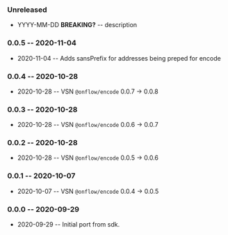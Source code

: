 ### Unreleased

- YYYY-MM-DD **BREAKING?** -- description

### 0.0.5 -- 2020-11-04

- 2020-11-04 -- Adds sansPrefix for addresses being preped for encode

### 0.0.4 -- 2020-10-28

- 2020-10-28 -- VSN `@onflow/encode` 0.0.7 -> 0.0.8

### 0.0.3 -- 2020-10-28

- 2020-10-28 -- VSN `@onflow/encode` 0.0.6 -> 0.0.7

### 0.0.2 -- 2020-10-28

- 2020-10-28 -- VSN `@onflow/encode` 0.0.5 -> 0.0.6

### 0.0.1 -- 2020-10-07

- 2020-10-07 -- VSN `@onflow/encode` 0.0.4 -> 0.0.5

### 0.0.0 -- 2020-09-29

- 2020-09-29 -- Initial port from sdk.
